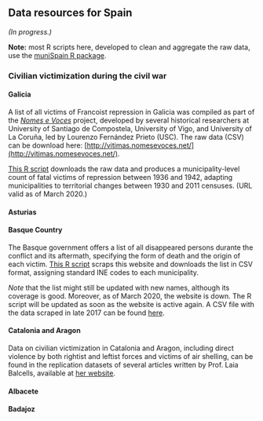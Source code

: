 ## Data resources for Spain

*(In progress.)*

**Note:** most R scripts here, developed to clean and aggregate the raw data, use the [muniSpain R package](https://github.com/franvillamil/muniSpain).

### Civilian victimization during the civil war

#### Galicia

A list of all victims of Francoist repression in Galicia was compiled as part of the [*Nomes e Voces*](http://www.nomesevoces.net/) project, developed by several historical researchers at University of Santiago de Compostela, University of Vigo, and University of La Coruña, led by Lourenzo Fernández Prieto (USC). The raw data (CSV) can be download here: [http://vitimas.nomesevoces.net/](http://vitimas.nomesevoces.net/).

[This R script](./R/victims_galicia.R) downloads the raw data and produces a municipality-level count of fatal victims of repression between 1936 and 1942, adapting municipalities to territorial changes between 1930 and 2011 censuses. (URL valid as of March 2020.)

#### Asturias

#### Basque Country

The Basque government offers a list of all disappeared persons durante the conflict and its aftermath, specifying the form of death and the origin of each victim. [This R script](./R/scrap_victims_euskadi.R) scraps this website and downloads the list in CSV format, assigning standard INE codes to each municipality.

*Note* that the list might still be updated with new names, although its coverage is good. Moreover, as of March 2020, the website is down. The R script will be updated as soon as the website is active again. A CSV file with the data scraped in late 2017 can be found [here](https://github.com/franvillamil/franvillamil.github.io/raw/master/files/vict_euskadi.csv).

#### Catalonia and Aragon

Data on civilian victimization in Catalonia and Aragon, including direct violence by both rightist and leftist forces and victims of air shelling, can be found in the replication datasets of several articles written by Prof. Laia Balcells, available at [her website](https://laiabalcells.com/).

#### Albacete

#### Badajoz
